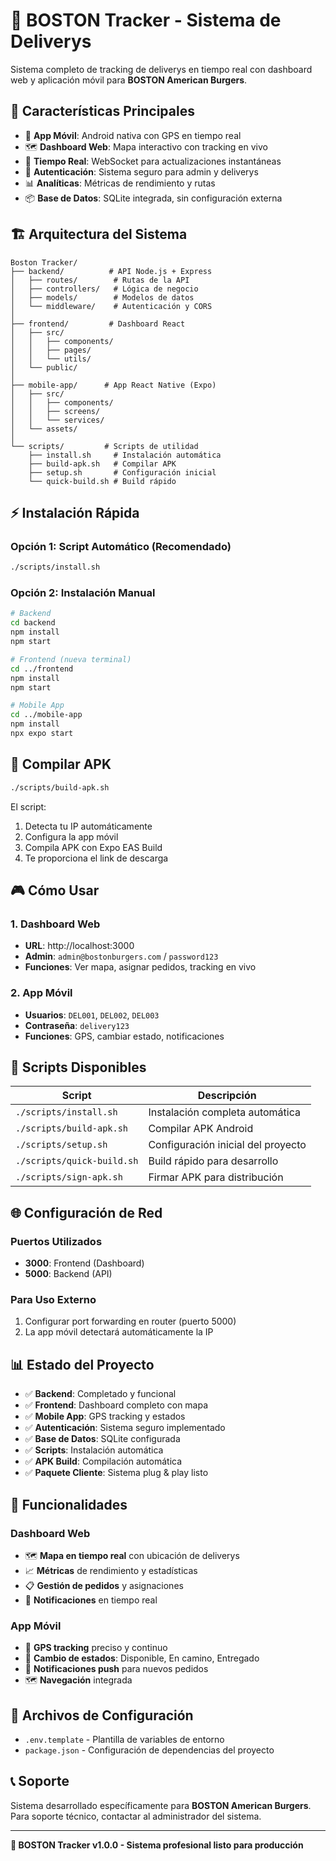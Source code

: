 # 🍔 BOSTON Tracker - Sistema de Deliverys

Sistema completo de tracking de deliverys en tiempo real con dashboard web y aplicación móvil para **BOSTON American Burgers**.

## 🚀 Características Principales

- 📱 **App Móvil**: Android nativa con GPS en tiempo real
- 🗺️ **Dashboard Web**: Mapa interactivo con tracking en vivo  
- 📡 **Tiempo Real**: WebSocket para actualizaciones instantáneas
- 🔐 **Autenticación**: Sistema seguro para admin y deliverys
- 📊 **Analíticas**: Métricas de rendimiento y rutas
- 📦 **Base de Datos**: SQLite integrada, sin configuración externa

## 🏗️ Arquitectura del Sistema

```
Boston Tracker/
├── backend/          # API Node.js + Express
│   ├── routes/        # Rutas de la API
│   ├── controllers/   # Lógica de negocio
│   ├── models/        # Modelos de datos
│   └── middleware/    # Autenticación y CORS
│
├── frontend/         # Dashboard React
│   ├── src/
│   │   ├── components/
│   │   ├── pages/
│   │   └── utils/
│   └── public/
│
├── mobile-app/      # App React Native (Expo)
│   ├── src/
│   │   ├── components/
│   │   ├── screens/
│   │   └── services/
│   └── assets/
│
└── scripts/         # Scripts de utilidad
    ├── install.sh     # Instalación automática
    ├── build-apk.sh   # Compilar APK
    ├── setup.sh       # Configuración inicial
    └── quick-build.sh # Build rápido
```

## ⚡ Instalación Rápida

### Opción 1: Script Automático (Recomendado)
```bash
./scripts/install.sh
```

### Opción 2: Instalación Manual
```bash
# Backend
cd backend
npm install
npm start

# Frontend (nueva terminal)
cd ../frontend  
npm install
npm start

# Mobile App
cd ../mobile-app
npm install
npx expo start
```

## 📱 Compilar APK

```bash
./scripts/build-apk.sh
```

El script:
1. Detecta tu IP automáticamente
2. Configura la app móvil
3. Compila APK con Expo EAS Build
4. Te proporciona el link de descarga

## 🎮 Cómo Usar

### 1. Dashboard Web
- **URL**: http://localhost:3000
- **Admin**: `admin@bostonburgers.com` / `password123`
- **Funciones**: Ver mapa, asignar pedidos, tracking en vivo

### 2. App Móvil
- **Usuarios**: `DEL001`, `DEL002`, `DEL003`
- **Contraseña**: `delivery123`
- **Funciones**: GPS, cambiar estado, notificaciones

## 🔧 Scripts Disponibles

| Script | Descripción |
|--------|-------------|
| `./scripts/install.sh` | Instalación completa automática |
| `./scripts/build-apk.sh` | Compilar APK Android |
| `./scripts/setup.sh` | Configuración inicial del proyecto |
| `./scripts/quick-build.sh` | Build rápido para desarrollo |
| `./scripts/sign-apk.sh` | Firmar APK para distribución |

## 🌐 Configuración de Red

### Puertos Utilizados
- **3000**: Frontend (Dashboard)
- **5000**: Backend (API)

### Para Uso Externo
1. Configurar port forwarding en router (puerto 5000)
2. La app móvil detectará automáticamente la IP

## 📊 Estado del Proyecto

- ✅ **Backend**: Completado y funcional
- ✅ **Frontend**: Dashboard completo con mapa
- ✅ **Mobile App**: GPS tracking y estados
- ✅ **Autenticación**: Sistema seguro implementado
- ✅ **Base de Datos**: SQLite configurada
- ✅ **Scripts**: Instalación automática
- ✅ **APK Build**: Compilación automática
- ✅ **Paquete Cliente**: Sistema plug & play listo

## 🚚 Funcionalidades

### Dashboard Web
- 🗺️ **Mapa en tiempo real** con ubicación de deliverys
- 📈 **Métricas** de rendimiento y estadísticas
- 📋 **Gestión de pedidos** y asignaciones
- 📱 **Notificaciones** en tiempo real

### App Móvil
- 📍 **GPS tracking** preciso y continuo
- 🔄 **Cambio de estados**: Disponible, En camino, Entregado
- 📲 **Notificaciones push** para nuevos pedidos
- 🗺️ **Navegación** integrada

## 📝 Archivos de Configuración

- `.env.template` - Plantilla de variables de entorno
- `package.json` - Configuración de dependencias del proyecto

## 📞 Soporte

Sistema desarrollado específicamente para **BOSTON American Burgers**.  
Para soporte técnico, contactar al administrador del sistema.

---

**🍔 BOSTON Tracker v1.0.0 - Sistema profesional listo para producción**
